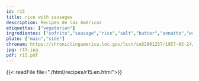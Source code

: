 ```yaml
---
id: r15
title: rice with sausages
description: Recipes de las Américas
etiquettas: ["vegetarian"]
ingredientes: ["sofrito","sausage","rice","salt","butter","annatto","water"]
plato: ["main","side"]
chronam: https://chroniclingamerica.loc.gov/lccn/sn82001257/1957-03-24/ed-1/seq-5/
jpg: r15.jpg
pdf: r15.pdf
---
```


{{< readFile file="./html/recipes/r15.en.html">}}